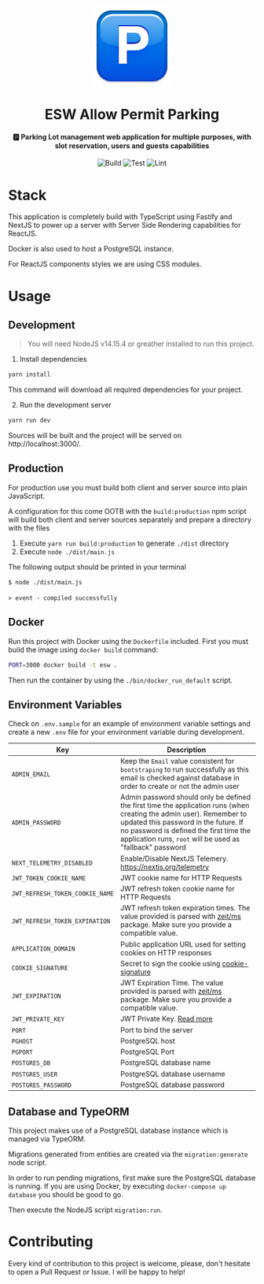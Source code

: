 <div align="center">
  <img src="./docs/logo.png" height="160" width="160" />
  <h1>ESW Allow Permit Parking</h1>
  <h4 align="center">
    🅿️ Parking Lot management web application for multiple purposes, with slot
    reservation, users and guests capabilities
  </h4>
</div>

<div align="center">

![Build](https://github.com/Novanet-Studio/allow-permit-parking/workflows/build/badge.svg)
![Test](https://github.com/Novanet-Studio/allow-permit-parking/workflows/test/badge.svg)
![Lint](https://github.com/Novanet-Studio/allow-permit-parking/workflows/lint/badge.svg)

</div>

# Stack

This application is completely build with TypeScript using Fastify and NextJS
to power up a server with Server Side Rendering capabilities for ReactJS.

Docker is also used to host a PostgreSQL instance.

For ReactJS components styles we are using CSS modules.

# Usage

## Development

> You will need NodeJS v14.15.4 or greather installed to run this project.

1. Install dependencies

```bash
yarn install
```

This command will download all required dependencies for your project.

2. Run the development server

```bash
yarn run dev
```

Sources will be built and the project will be served on http://localhost:3000/.

## Production

For production use you must build both client and server source into plain
JavaScript.

A configuration for this come OOTB with the `build:production` npm script
will build both client and server sources separately and prepare a directory
with the files

1. Execute `yarn run build:production` to generate `./dist` directory
2. Execute `node ./dist/main.js`

The following output should be printed in your terminal

```log
$ node ./dist/main.js

> event - compiled successfully
```

## Docker

Run this project with Docker using the `Dockerfile` included.
First you must build the image using `docker build` command:

```bash
PORT=3000 docker build -t esw .
```

Then run the container by using the `./bin/docker_run_default` script.

## Environment Variables

Check on `.env.sample` for an example of environment variable settings and
create a new `.env` file for your environment variable during development.

| Key                             | Description                                                                                                                                                                                                                                                          |
| ------------------------------- | -------------------------------------------------------------------------------------------------------------------------------------------------------------------------------------------------------------------------------------------------------------------- |
| `ADMIN_EMAIL`                   | Keep the `Email` value consistent for `bootstraping` to run successfully as this email is checked against database in order to create or not the admin user                                                                                                          |
| `ADMIN_PASSWORD`                | Admin password should only be defined the first time the application runs (when creating the admin user). Remember to updated this password in the future. If no password is defined the first time the application runs, `root` will be used as "fallback" password |
| `NEXT_TELEMETRY_DISABLED`       | Enable/Disable NextJS Telemery. https://nextjs.org/telemetry                                                                                                                                                                                                         |
| `JWT_TOKEN_COOKIE_NAME`         | JWT cookie name for HTTP Requests                                                                                                                                                                                                                                    |
| `JWT_REFRESH_TOKEN_COOKIE_NAME` | JWT refresh token cookie name for HTTP Requests                                                                                                                                                                                                                      |
| `JWT_REFRESH_TOKEN_EXPIRATION`  | JWT refresh token expiration times. The value provided is parsed with [zeit/ms](https://github.com/vercel/ms#examples) package. Make sure you provide a compatible value.                                                                                            |
| `APPLICATION_DOMAIN`            | Public application URL used for setting cookies on HTTP responses                                                                                                                                                                                                    |
| `COOKIE_SIGNATURE`              | Secret to sign the cookie using [cookie-signature](https://www.npmjs.com/package/cookie-signature)                                                                                                                                                                   |
| `JWT_EXPIRATION`                | JWT Expiration Time. The value provided is parsed with [zeit/ms](https://github.com/vercel/ms#examples) package. Make sure you provide a compatible value.                                                                                                           |
| `JWT_PRIVATE_KEY`               | JWT Private Key. [Read more](https://jwt.io/introduction/)                                                                                                                                                                                                           |
| `PORT`                          | Port to bind the server                                                                                                                                                                                                                                              |
| `PGHOST`                        | PostgreSQL host                                                                                                                                                                                                                                                      |
| `PGPORT`                        | PostgreSQL Port                                                                                                                                                                                                                                                      |
| `POSTGRES_DB`                   | PostgreSQL database name                                                                                                                                                                                                                                             |
| `POSTGRES_USER`                 | PostgreSQL database username                                                                                                                                                                                                                                         |
| `POSTGRES_PASSWORD`             | PostgreSQL database password                                                                                                                                                                                                                                         |

## Database and TypeORM

This project makes use of a PostgreSQL database instance which is managed via
TypeORM.

Migrations generated from entities are created via the `migration:generate`
node script.

In order to run pending migrations, first make sure the PostgreSQL database
is running. If you are using Docker, by executing `docker-compose up database`
you should be good to go.

Then execute the NodeJS script `migration:run`.

# Contributing

Every kind of contribution to this project is welcome, please, don't hesitate
to open a Pull Request or Issue. I will be happy to help!

